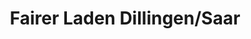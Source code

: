---
title: "Fairer Laden Dillingen/Saar"
url: /dillingen-saar/fairer-laden-dillingen-saar/
shop: Warenhaus
---